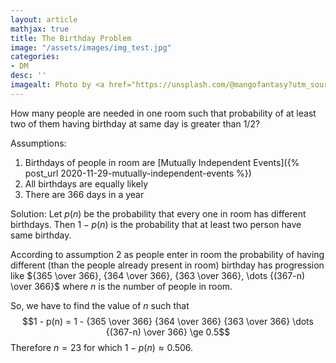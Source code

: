 ```yaml
---
layout: article
mathjax: true
title: The Birthday Problem
image: "/assets/images/img_test.jpg"
categories:
- DM
desc: '' 
imagealt: Photo by <a href="https://unsplash.com/@mangofantasy?utm_source=unsplash&utm_medium=referral&utm_content=creditCopyText">Tim Johnson</a> on <a href="https://unsplash.com/s/photos/logic?utm_source=unsplash&utm_medium=referral&utm_content=creditCopyText">Unsplash</a>
---
```


How many people are needed in one room such that probability of at least two of them having birthday at same day is greater than 1/2?

Assumptions:
1.  Birthdays of people in room are [Mutually Independent Events]({% post_url 2020-11-29-mutually-independent-events %})
2. All birthdays are equally likely
3. There are 366 days in a year

Solution:
Let $p(n)$ be the probability that every one in room has different birthdays.
Then $1 - p(n)$ is the probability that at least two person have same birthday.

According to assumption 2 as people enter in room the probability of having different (than the people already present in room) birthday has progression like ${365 \over 366}, {364 \over 366}, {363 \over 366}, \dots {(367-n) \over 366}$ where $n$ is the number of people in room.

So, we have to find the value of $n$ such that $$1 - p(n) = 1 - {365 \over 366} {364 \over 366} {363 \over 366} \dots {(367-n) \over 366} \ge 0.5$$ Therefore $n=23$ for which $1 - p(n) \approx 0.506$.